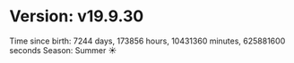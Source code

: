 # Version: v19.9.30
Time since birth: 7244 days, 173856 hours, 10431360 minutes, 625881600 seconds
Season: Summer ☀️
